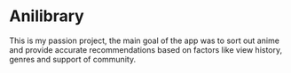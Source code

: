 # Anilibrary
This is my passion project, the main goal of the app was to sort out anime and provide accurate recommendations based on factors like view history, genres and support of community. 
